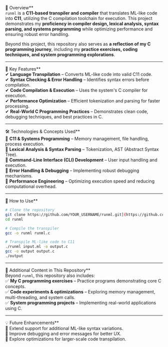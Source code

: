 🔹 Overview**  
`runml` is a **C11-based transpiler and compiler** that translates ML-like code into **C11**, utilizing the C compilation toolchain for execution. This project demonstrates my **proficiency in compiler design, lexical analysis, syntax parsing, and systems programming** while optimizing performance and ensuring robust error handling.  

Beyond this project, this repository also serves as **a reflection of my C programming journey**, including my **practice exercises, coding techniques, and system programming explorations**.

---

🚀 Key Features**  
✔ **Language Transpilation** – Converts ML-like code into valid C11 code.  
✔ **Syntax Checking & Error Handling** – Identifies syntax errors before compilation.  
✔ **Code Compilation & Execution** – Uses the system's C compiler for execution.  
✔ **Performance Optimization** – Efficient tokenization and parsing for faster processing.  
✔ **Real-World C Programming Practices** – Demonstrates clean code, debugging techniques, and best practices in C.  

---

🛠 Technologies & Concepts Used**  
🔹 **C11 & Systems Programming** – Memory management, file handling, process execution.  
🔹 **Lexical Analysis & Syntax Parsing** – Tokenization, AST (Abstract Syntax Tree).  
🔹 **Command-Line Interface (CLI) Development** – User input handling and execution.  
🔹 **Error Handling & Debugging** – Implementing robust debugging mechanisms.  
🔹 **Performance Engineering** – Optimizing execution speed and reducing computational overhead.  

---

📖 How to Use**  
```sh
# Clone the repository
git clone https://github.com/YOUR_USERNAME/runml.git](https://github.com/KunyangS/C/blob/main/project/runml.c
cd runml

# Compile the transpiler
gcc -o runml runml.c

# Transpile ML-like code to C11
./runml input.ml -o output.c
gcc -o output output.c
./output
```
---

📌 Additional Content in This Repository**  
Beyond `runml`, this repository also includes:  
✅ **My C programming exercises** – Practice programs demonstrating core C concepts.  
✅ **Code experiments & optimizations** – Exploring memory management, multi-threading, and system calls.  
✅ **System programming projects** – Implementing real-world applications using C.  

---

💡 Future Enhancements**  
🚀 Extend support for additional ML-like syntax variations.  
🚀 Improve debugging and error messages for better UX.  
🚀 Explore optimizations for larger-scale code transpilation.  
